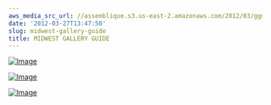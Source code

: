 ```yaml
---
aws_media_src_url: //assemblique.s3.us-east-2.amazonaws.com/2012/03/ggmw-cvr-1.jpg
date: '2012-03-27T13:47:50'
slug: midwest-gallery-guide
title: MIDWEST GALLERY GUIDE
---
```


 [![Image](//assemblique.s3.us-east-2.amazonaws.com/2012/03/ggmw-cvr.jpg?w=403)](//assemblique.s3.us-east-2.amazonaws.com/2012/03/ggmw-cvr.jpg)

 [![Image](//assemblique.s3.us-east-2.amazonaws.com/2012/03/ggmw_apr12_toc.jpg?w=487)](//assemblique.s3.us-east-2.amazonaws.com/2012/03/ggmw_apr12_toc.jpg)

 [![Image](//assemblique.s3.us-east-2.amazonaws.com/2012/03/ggmw_apr12_otc.jpg?w=487)](//assemblique.s3.us-east-2.amazonaws.com/2012/03/ggmw_apr12_otc.jpg)